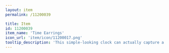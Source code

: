 ```yaml
---
layout: item
permalink: /11200039

title: Item
id: 11200039
item_name: 'Time Earrings'
icon_url: 'item/icon/11200017.png'
tooltip_description: 'This simple-looking clock can actually capture a moment of time and hold it forever. Only those who''ve been professionally trained can activate this mechanism.'
---
```

